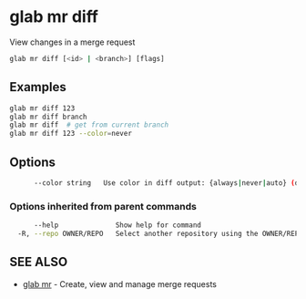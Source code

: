 # glab mr diff

View changes in a merge request

```bash
glab mr diff [<id> | <branch>] [flags]
```

## Examples

```bash
glab mr diff 123
glab mr diff branch
glab mr diff  # get from current branch
glab mr diff 123 --color=never

```

## Options

```bash
      --color string   Use color in diff output: {always|never|auto} (default "auto")
```

### Options inherited from parent commands

```bash
      --help              Show help for command
  -R, --repo OWNER/REPO   Select another repository using the OWNER/REPO or `GROUP/NAMESPACE/REPO` format or full URL or git URL
```

## SEE ALSO

- [glab mr](./bash) - Create, view and manage merge requests
